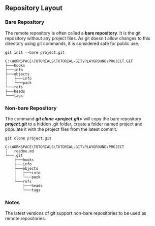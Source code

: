 ## Repository Layout

### Bare Repository

The remote repository is often called a **bare repository**. It is
the git repository without any project files. As git doesn't allow
changes to this directory using git commands, it is considered safe for 
public use. 

```
git init --bare project.git

C:\WORKSPACE\TUTORIALS\TUTORIAL-GIT\PLAYGROUND\PROJECT.GIT
├───hooks
├───info
├───objects
│   ├───info
│   └───pack
└───refs
├───heads
└───tags
```

### Non-bare Repository

The command ***git clone <project.git>*** will copy the bare repository
***project.git*** to a hidden .git folder, create a folder named project and 
populate it with the project files from the latest commit.

```
git clone project.git

C:\WORKSPACE\TUTORIALS\TUTORIAL-GIT\PLAYGROUND\PROJECT
│   readme.md
└───.git
    ├───hooks
    ├───info
    ├───objects
    │   ├───info
    │   └───pack
    └───refs
        ├───heads
        └───tags
```

### Notes
The latest versions of git support non-bare repositories to be used as 
remote repositories.
